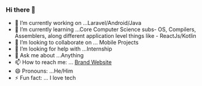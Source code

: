 ### Hi there 👋


- 🔭 I’m currently working on ...Laravel/Android/Java
- 🌱 I’m currently learning ...Core Computer Science subs- OS, Compilers, Assemblers, along different application level things like - ReactJs/Kotlin
- 👯 I’m looking to collaborate on ... Mobile Projects
- 🤔 I’m looking for help with ...Internship
- 💬 Ask me about ...Anything
- 📫 How to reach me: ... [Brand Website](http://wizardone.tech)
- 😄 Pronouns: ...He/Him
- ⚡ Fun fact: ... I love tech
